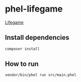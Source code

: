 # phel-lifegame

[Lifegame](https://ja.wikipedia.org/wiki/%E3%83%A9%E3%82%A4%E3%83%95%E3%82%B2%E3%83%BC%E3%83%A0)

## Install dependencies

```bash
composer install
```

## How to run

```bash
vendor/bin/phel run src/main.phel
```
